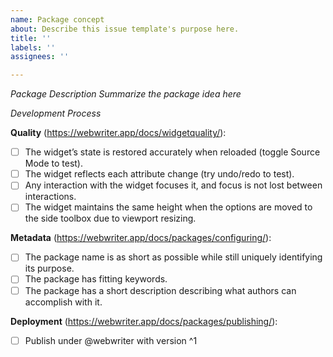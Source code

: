 ```yaml
---
name: Package concept
about: Describe this issue template's purpose here.
title: ''
labels: ''
assignees: ''

---
```


_Package Description_
*Summarize the package idea here*

_Development Process_

**Quality** (https://webwriter.app/docs/widgetquality/):
- [ ] The widget’s state is restored accurately when reloaded (toggle Source Mode to test).
- [ ] The widget reflects each attribute change (try undo/redo to test).
- [ ] Any interaction with the widget focuses it, and focus is not lost between interactions.
- [ ] The widget maintains the same height when the options are moved to the side toolbox due to viewport resizing.

**Metadata** (https://webwriter.app/docs/packages/configuring/):
- [ ] The package name is as short as possible while still uniquely identifying its purpose.
- [ ] The package has fitting keywords.
- [ ] The package has a short description describing what authors can accomplish with it.

**Deployment** (https://webwriter.app/docs/packages/publishing/):
- [ ] Publish under @webwriter with version ^1
